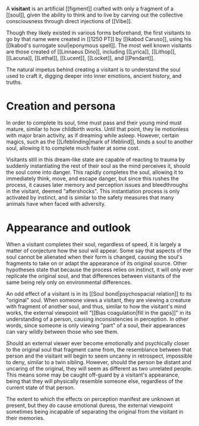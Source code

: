 A **visitant** is an artificial [[figment]] crafted with only a fragment of a [[soul]], given the ability to think and to live by carving out the collective consciousness through direct injections of [[Vibe]]. 

Though they likely existed in various forms beforehand, the first visitants to go by that name were created in [[1250 PT]] by [[Ikabod Caruso]], using his [[Ikabod's surrogate soul|eponymous spell]]. The most well known visitants are those created of [[Linnaeus Dino]], including [[Lyrica]], [[Lithop]], [[Lacuna]], [[Lethal]], [[Lucent]], [[Locket]], and [[Pendant]].

The natural impetus behind creating a visitant is to understand the soul used to craft it, digging deeper into inner emotions, ancient history, and truths.

# Creation and persona

In order to complete its soul, time must pass and their young mind must mature, similar to how childbirth works. Until that point, they lie motionless with major brain activity, as if dreaming while asleep. However, certain magics, such as the [[Lifeblinding|mark of lifeblind]], binds a soul to another soul, allowing it to complete much faster at some cost.

Visitants still in this dream-like state are capable of reacting to trauma by suddenly instantiating the rest of their soul as the mind perceives it, should the soul come into danger. This rapidly completes the soul, allowing it to immediately think, move, and escape danger, but since this rushes the process, it causes later memory and perception issues and bleedthroughs in the visitant, deemed "aftershocks". This instantiation process is only activated by instinct, and is similar to the safety measures that many animals have when faced with adversity.

# Appearance and outlook
When a visitant completes their soul, regardless of speed, it is largely a matter of conjecture how the soul will appear. Some say that aspects of the soul cannot be alienated when their form is changed, causing the soul's fragments to take on or adapt the appearance of its original source. Other hypotheses state that because the process relies on instinct, it will only ever replicate the original soul, and that differences between visitants of the same being rely only on environmental differences.

An odd effect of a visitant is in its [[Soul bond|psychospacial relation]] to its "original" soul. When someone views a visitant, they are viewing a creature with fragment of another soul, and thus, similar to how the visitant's mind works, the external viewpoint will "[[Bias coagulation|fill in the gaps]]" in its understanding of a person, causing inconsistencies in perception. In other words, since someone is only viewing "part" of a soul, their appearances can vary wildly between those who see them.

Should an external viewer ever become emotionally and psychically closer to the original soul that fragment came from, the resemblance between that person and the visitant will begin to seem uncanny in retrospect, impossible to deny, similar to a twin sibling. However, should the person be distant and uncaring of the original, they will seem as different as two unrelated people. This means some may be caught off-guard by a visitant's appearance, being that they will physically resemble someone else, regardless of the current state of that person.

The extent to which the effects on perception manifest are unknown at present, but they do cause emotional duress, the external viewpoint sometimes being incapable of separating the original from the visitant in their memories.